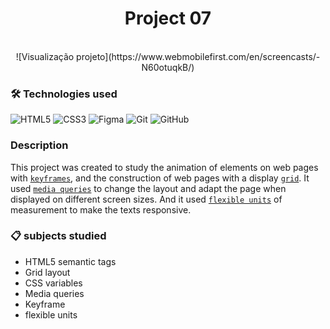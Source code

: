 <h1 align="center">
    Project 07
</h1>
<br>
<div align="center">
    ![Visualização projeto](https://www.webmobilefirst.com/en/screencasts/-N60otuqkB/)
</div>

### 🛠 Technologies used

![HTML5](https://img.shields.io/badge/html5-%23E34F26.svg?style=for-the-badge&logo=html5&logoColor=white)
![CSS3](https://img.shields.io/badge/css3-%231572B6.svg?style=for-the-badge&logo=css3&logoColor=white)
![Figma](https://img.shields.io/badge/figma-%23F24E1E.svg?style=for-the-badge&logo=figma&logoColor=white)
![Git](https://img.shields.io/badge/git-%23F05033.svg?style=for-the-badge&logo=git&logoColor=white)
![GitHub](https://img.shields.io/badge/github-%23121011.svg?style=for-the-badge&logo=github&logoColor=white)

### Description

This project was created to study the animation of elements on web pages with [`keyframes`](https://developer.mozilla.org/en-US/docs/Web/CSS/@keyframes), and the construction of web pages with a display [`grid`](https://developer.mozilla.org/en-US/docs/Web/CSS/CSS_grid_layout). It used [`media queries`](https://css-tricks.com/a-complete-guide-to-css-media-queries/) to change the layout and adapt the page when displayed on different screen sizes. And it used [`flexible units`](https://developer.mozilla.org/en-US/docs/Learn/CSS/Building_blocks/Values_and_units) of measurement to make the texts responsive.

### 📋 subjects studied

- HTML5 semantic tags
- Grid layout
- CSS variables
- Media queries
- Keyframe
- flexible units